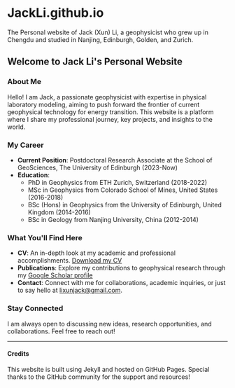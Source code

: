 # JackLi.github.io
The Personal website of Jack (Xun) Li, a geophysicist who grew up in Chengdu and studied in Nanjing, Edinburgh, Golden, and Zurich.

## Welcome to Jack Li's Personal Website

### About Me

Hello! I am Jack, a passionate geophysicist with expertise in physical laboratory modeling, aiming to push forward the frontier of current geophysical technology for energy transition. This website is a platform where I share my professional journey, key projects, and insights to the world.

### My Career

- **Current Position**: Postdoctoral Research Associate at the School of GeoSciences, The University of Edinburgh (2023-Now)
- **Education**: 
  - PhD in Geophysics from ETH Zurich, Switzerland (2018-2022)
  - MSc in Geophysics from Colorado School of Mines, United States (2016-2018)
  - BSc (Hons) in Geophysics from the University of Edinburgh, United Kingdom (2014-2016)
  - BSc in Geology from Nanjing University, China (2012-2014)

### What You'll Find Here

- **CV**: An in-depth look at my academic and professional accomplishments. [Download my CV](asset/Xun_Li_CV_2023.pdf)
- **Publications**: Explore my contributions to geophysical research through my [Google Scholar profile](https://scholar.google.com/citations?user=562xGRQAAAAJ&hl=en)
- **Contact**: Connect with me for collaborations, academic inquiries, or just to say hello at lixunjack@gmail.com.

### Stay Connected

I am always open to discussing new ideas, research opportunities, and collaborations. Feel free to reach out!

---

#### Credits

This website is built using Jekyll and hosted on GitHub Pages. Special thanks to the GitHub community for the support and resources!
